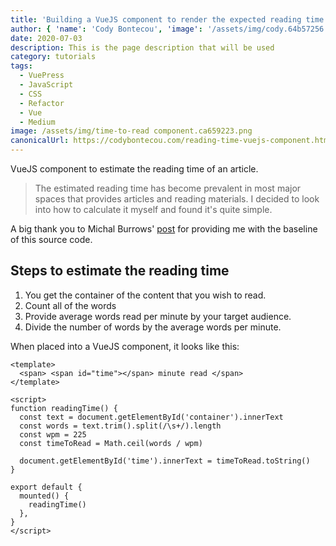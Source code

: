 ```yaml
---
title: 'Building a VueJS component to render the expected reading time.'
author: { 'name': 'Cody Bontecou', 'image': '/assets/img/cody.64b57256.jpg' }
date: 2020-07-03
description: This is the page description that will be used
category: tutorials
tags:
  - VuePress
  - JavaScript
  - CSS
  - Refactor
  - Vue
  - Medium
image: /assets/img/time-to-read component.ca659223.png
canonicalUrl: https://codybontecou.com/reading-time-vuejs-component.html
---
```


<span class="text-4xl font-semibold">VueJS component to estimate the reading time of an article.</span>

> The estimated reading time has become prevalent in most major spaces that provides articles and reading materials. I decided to look into how to calculate it myself and found it's quite simple.

<HeaderMeta :author=$frontmatter.author :date=$frontmatter.date />

<p class="mt-8 font-semibold text-gray-800">A big thank you to Michal Burrows' <a href="https://dev.to/michaelburrows/calculate-the-estimated-reading-time-of-an-article-using-javascript-2k9l" target="_blank">post</a> for providing me with the baseline of this source code.</p>

## Steps to estimate the reading time

1. You get the container of the content that you wish to read.
1. Count all of the words
1. Provide average words read per minute by your target audience.
1. Divide the number of words by the average words per minute.

When placed into a VueJS component, it looks like this:

```vue
<template>
  <span> <span id="time"></span> minute read </span>
</template>

<script>
function readingTime() {
  const text = document.getElementById('container').innerText
  const words = text.trim().split(/\s+/).length
  const wpm = 225
  const timeToRead = Math.ceil(words / wpm)

  document.getElementById('time').innerText = timeToRead.toString()
}

export default {
  mounted() {
    readingTime()
  },
}
</script>
```
